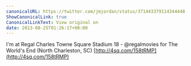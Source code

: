 ```yaml
---
canonicalURL: https://twitter.com/jmjordan/status/371443379114344448
ShowCanonicalLink: true
CanonicalLinkText: View original on
date: 2013-08-25T01:26:17+00:00
---
```

I'm at Regal Charles Towne Square Stadium 18 - @regalmovies for The World's End (North Charleston, SC) [http://4sq.com/158tRMP](http://4sq.com/158tRMP)